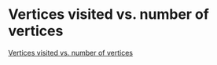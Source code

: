 # Vertices visited vs. number of vertices

[Vertices visited vs. number of vertices](https://raw.githubusercontent.com/gunrock/io/master/plots/gunrock_primitives_all_V100_vertices_visited_vs_num_vertices_table.html ':include :type=markdown')
